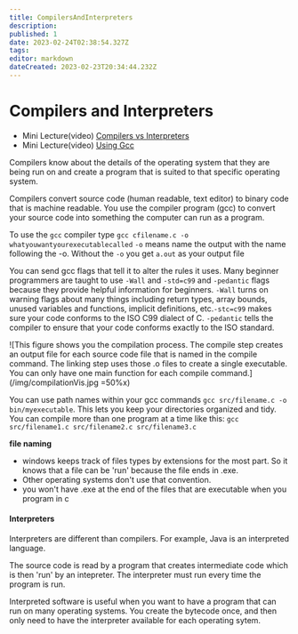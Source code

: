 ```yaml
---
title: CompilersAndInterpreters
description: 
published: 1
date: 2023-02-24T02:38:54.327Z
tags: 
editor: markdown
dateCreated: 2023-02-23T20:34:44.232Z
---
```



# Compilers and Interpreters 
- Mini Lecture(video) [Compilers vs Interpreters](http://localhost:8000/lectures/Compilers/Compilers_CompilersVsInterpreters/)
- Mini Lecture(video) [Using Gcc](http://localhost:8000/lectures/Compilers/Compilers_GCCExample/)

Compilers know about the details of the operating system that they are being run on and create a program that is suited to that specific operating system.

Compilers convert source code (human readable, text editor) to binary code that is machine readable. You use the compiler program (gcc) to convert your source code into something the computer can run as a program.

To use the `gcc` compiler type `gcc cfilename.c -o whatyouwantyourexecutablecalled`
`-o` means name the output with the name following the -o. Without the `-o` you get `a.out` as your output file

You can send gcc flags that tell it to alter the rules it uses. Many beginner programmers are taught to use `-Wall` and `-std=c99` and `-pedantic` flags because they provide helpful information for beginners.   `-Wall` turns on warning flags about many things including return types, array
bounds, unused variables and functions, implicit definitions, etc.`-stc=c99` makes sure your code conforms to the ISO C99 dialect of C. `-pedantic` tells the compiler to ensure that your code conforms exactly to the ISO standard.

![This figure shows you the compilation process. The compile step creates an output file for each source code file that is named in the compile command. The linking step uses those .o files to create a single executable. You can only have one main function for each compile command.](/img/compilationVis.jpg =50%x)

You can use path names within your gcc commands `gcc src/filename.c -o bin/myexecutable`. This lets you keep your directories organized and tidy. You can compile more than one program at a time like this: `gcc src/filename1.c src/filename2.c src/filename3.c`

**file naming**
- windows keeps track of files types by extensions for the most part. So it knows that a file can be 'run' because the file ends in .exe. 
- Other operating systems don't use that convention.
- you won't  have .exe at the end of the files that are executable when you program in c


#### Interpreters
Interpreters are different than compilers. For example, Java is an interpreted language.

The source code is read by a program that creates  intermediate code which is then 'run' by an intepreter. The interpreter must run every time the program is run.

Interpreted software is useful when you want to have a program that can run on many operating systems. You create the bytecode once, and then only need to have the interpreter available for each operating sytem.


